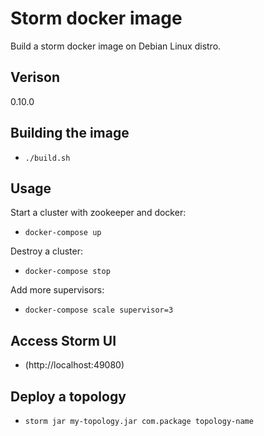 Storm docker image
============
Build a storm docker image on Debian Linux distro.


Verison
----
0.10.0

Building the image
----
- ```./build.sh```

Usage
---

Start a cluster with zookeeper and docker:

- ```docker-compose up```

Destroy a cluster:

- ```docker-compose stop```

Add more supervisors:

- ```docker-compose scale supervisor=3```


Access Storm UI
----
- (http://localhost:49080)


Deploy a topology
-----
- ```storm jar my-topology.jar com.package topology-name```

